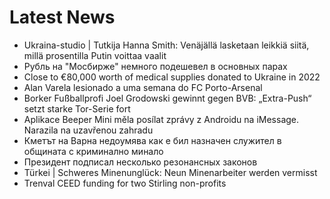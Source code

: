 # Latest News
-  Ukraina-studio | Tutkija Hanna Smith: Venäjällä lasketaan leikkiä siitä, millä prosentilla Putin voittaa vaalit
-  Рубль на "Мосбирже" немного подешевел в основных парах
-  Close to €80,000 worth of medical supplies donated to Ukraine in 2022
-  Alan Varela lesionado a uma semana do FC Porto-Arsenal
-  Borker Fußballprofi Joel Grodowski gewinnt gegen BVB: „Extra-Push“ setzt starke Tor-Serie fort
-  Aplikace Beeper Mini měla posílat zprávy z Androidu na iMessage. Narazila na uzavřenou zahradu
-  Кметът на Варна недоумява как е бил назначен служител в общината с криминално минало
-  Президент подписал несколько резонансных законов
-  Türkei | Schweres Minenunglück: Neun Minenarbeiter werden vermisst
-  Trenval CEED funding for two Stirling non-profits
